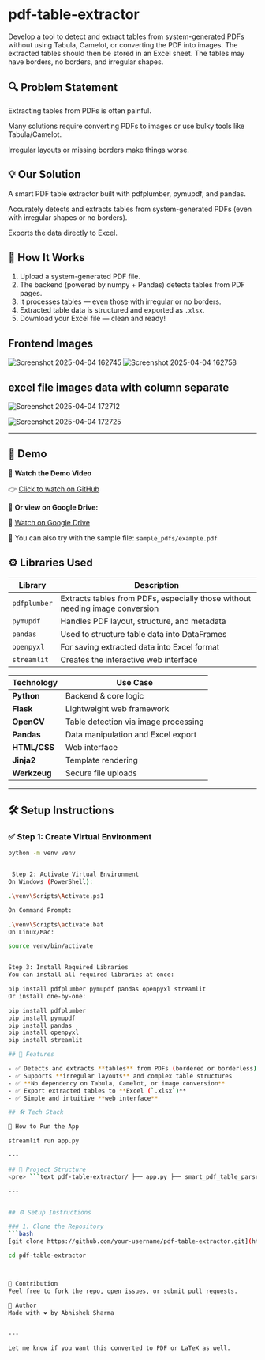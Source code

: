 # pdf-table-extractor
Develop a tool to detect and extract tables from system-generated PDFs without using Tabula, Camelot, or converting the PDF into images. The extracted tables should then be stored in an Excel sheet. The tables may have borders, no borders, and irregular shapes.

## 🔍 Problem Statement
Extracting tables from PDFs is often painful.

Many solutions require converting PDFs to images or use bulky tools like Tabula/Camelot.

Irregular layouts or missing borders make things worse.

## 💡 Our Solution
A smart PDF table extractor built with pdfplumber, pymupdf, and pandas.

Accurately detects and extracts tables from system-generated PDFs (even with irregular shapes or no borders).

Exports the data directly to Excel.

## 🚀 How It Works

1. Upload a system-generated PDF file.
2. The backend (powered by numpy + Pandas) detects tables from PDF pages.
3. It processes tables — even those with irregular or no borders.
4. Extracted table data is structured and exported as `.xlsx`.
5. Download your Excel file — clean and ready!

## Frontend Images
![Screenshot 2025-04-04 162745](https://github.com/user-attachments/assets/19c5ac6e-99d1-476d-a819-1acf4b6f148b)
![Screenshot 2025-04-04 162758](https://github.com/user-attachments/assets/93b6b892-18f1-466a-a98b-d4e3a423b046)
## excel file images data with column separate
![Screenshot 2025-04-04 172712](https://github.com/user-attachments/assets/a9acee43-cc06-4835-af31-ebb19d574636)

![Screenshot 2025-04-04 172725](https://github.com/user-attachments/assets/91c078eb-190c-4db6-a532-2991ab99d517)

---
## 📸 Demo

🎥 **Watch the Demo Video**

👉 [Click to watch on GitHub](https://github.com/user-attachments/assets/e5961cc0-d43e-4038-994a-c46a290bf075)

📁 **Or view on Google Drive:**

🔗 [Watch on Google Drive](https://drive.google.com/file/d/1WEl45yrzX4mkZ1M-IrFPVyvvICZTToFN/view?usp=sharing)

📂 You can also try with the sample file: `sample_pdfs/example.pdf`

## ⚙️ Libraries Used

| Library      | Description |
|--------------|-------------|
| `pdfplumber` | Extracts tables from PDFs, especially those without needing image conversion |
| `pymupdf`    | Handles PDF layout, structure, and metadata |
| `pandas`     | Used to structure table data into DataFrames |
| `openpyxl`   | For saving extracted data into Excel format |
| `streamlit`  | Creates the interactive web interface |


| Technology      | Use Case                                |
|------------------|------------------------------------------|
| **Python**        | Backend & core logic                     |
| **Flask**         | Lightweight web framework                |
| **OpenCV**        | Table detection via image processing     |
| **Pandas**        | Data manipulation and Excel export       |
| **HTML/CSS**      | Web interface                            |
| **Jinja2**        | Template rendering                       |
| **Werkzeug**      | Secure file uploads                      |

---


## 🛠️ Setup Instructions

### ✅ Step 1: Create Virtual Environment

```bash
python -m venv venv


 Step 2: Activate Virtual Environment
On Windows (PowerShell):

.\venv\Scripts\Activate.ps1

On Command Prompt:

.\venv\Scripts\activate.bat
On Linux/Mac:

source venv/bin/activate


Step 3: Install Required Libraries
You can install all required libraries at once:

pip install pdfplumber pymupdf pandas openpyxl streamlit
Or install one-by-one:

pip install pdfplumber
pip install pymupdf
pip install pandas
pip install openpyxl
pip install streamlit

## 🚀 Features

- ✅ Detects and extracts **tables** from PDFs (bordered or borderless)
- ✅ Supports **irregular layouts** and complex table structures
- ✅ **No dependency on Tabula, Camelot, or image conversion**
- ✅ Export extracted tables to **Excel (`.xlsx`)**
- ✅ Simple and intuitive **web interface**

## 🛠️ Tech Stack

🚀 How to Run the App

streamlit run app.py

---

## 📁 Project Structure
<pre> ```text pdf-table-extractor/ ├── app.py ├── smart_pdf_table_parser.py ├── templates/ │ └── index.html ├── static/ │ └── style.css (if any) ├── uploads/ ├── outputs/ ├── sample_pdfs/ │ └── example.pdf ├── output_excels/ │ └── example.xlsx ├── README.md ├── requirements.txt └── demo.mp4 ``` </pre>

---


## ⚙️ Setup Instructions

### 1. Clone the Repository
```bash
[git clone https://github.com/your-username/pdf-table-extractor.git](https://github.com/surajbhan93/pdf-table-extractor.git)

cd pdf-table-extractor



🤝 Contribution
Feel free to fork the repo, open issues, or submit pull requests.

🧠 Author
Made with ❤️ by Abhishek Sharma


---

Let me know if you want this converted to PDF or LaTeX as well.
